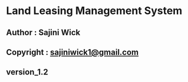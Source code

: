 # Land Leasing Management System
## Author : Sajini Wick
## Copyright : sajiniwick1@gmail.com
## version_1.2